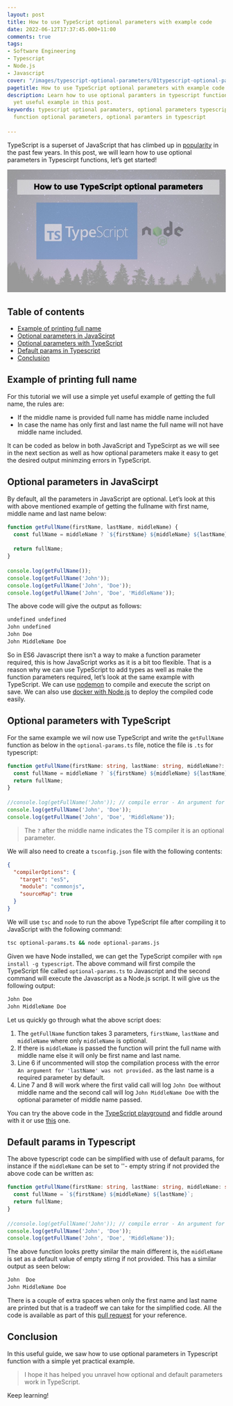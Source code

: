 ```yaml
---
layout: post
title: How to use TypeScript optional parameters with example code
date: 2022-06-12T17:37:45.000+11:00
comments: true
tags:
- Software Engineering
- Typescript
- Node.js
- Javascript
cover: "/images/typescript-optional-parameters/01typescript-optional-parameters.jpg"
pagetitle: How to use TypeScript optional parameters with example code
description: Learn how to use optional paramters in typescript function with a simple
  yet useful example in this post.
keywords: typescript optional paramaters, optional parameters typescript, typescirpt
  function optional parameters, optional paramters in typescript

---
```

TypeScript is a superset of JavaScript that has climbed up in [popularity](https://trends.google.com/trends/explore?date=today%205-y&q=%2Fm%2F0n50hxv) in the past few years. In this post, we will learn how to use optional parameters in Typescirpt functions, let’s get started!

<img class="center" loading="lazy" src="/images/typescript-optional-parameters/01typescript-optional-parameters.jpg" title="TypeScript optional parameters with example code" alt="TypeScript optional parameters with example code">

<!-- more -->

## Table of contents

* [Example of printing full name](#example-of-printing-full-name)
* [Optional parameters in JavaScirpt](#optional-parameters-in-javascirpt)
* [Optional parameters with TypeScript](#optional-parameters-with-typescript)
* [Default params in Typescript](#default-params-in-typescript)
* [Conclusion](#conclusion)

## Example of printing full name

For this tutorial we will use a simple yet useful example of getting the full name, the rules are:

* If the middle name is provided full name has middle name included
* In case the name has only first and last name the full name will not have middle name included.

It can be coded as below in both JavaScript and TypeScirpt as we will see in the next section as well as how optional parameters make it easy to get the desired output minimzing errors in TypeScript.

## Optional parameters in JavaScirpt

By default, all the parameters in JavaScript are optional. Let’s look at this with above mentioned example of getting the fullname with first name, middle name and last name below:

```js
function getFullName(firstName, lastName, middleName) {
  const fullName = middleName ? `${firstName} ${middleName} ${lastName}` : `${firstName} ${lastName}`;
  
  return fullName;
}

console.log(getFullName());
console.log(getFullName('John'));
console.log(getFullName('John', 'Doe'));
console.log(getFullName('John', 'Doe', 'MiddleName'));
```

The above code will give the output as follows:

```bash
undefined undefined
John undefined
John Doe
John MiddleName Doe
```

So in ES6 Javascript there isn’t a way to make a function parameter required, this is how JavaScript works as it is a bit too flexible. That is a reason why we can use TypeScript to add types as well as make the function parameters required, let’s look at the same example with TypeScript. We can use [nodemon](/blog/2021/02/nodemon/) to compile and execute the script on save. We can also use [docker with Node.js](​​/blog/2020/11/nodejs-with-docker/) to deploy the compiled code easily.

## Optional parameters with TypeScript

For the same example we wil now use TypeScript and write the `getFullName` function as below in the `optional-params.ts` file, notice the file is `.ts` for typescript:

```ts
function getFullName(firstName: string, lastName: string, middleName?: string) {
  const fullName = middleName ? `${firstName} ${middleName} ${lastName}` : `${firstName} ${lastName}`; 
  return fullName;
}

//console.log(getFullName('John')); // compile error - An argument for 'lastName' was not provided.
console.log(getFullName('John', 'Doe'));
console.log(getFullName('John', 'Doe', 'MiddleName'));
```

> The `?` after the middle name indicates the TS compiler it is an optional parameter.

We will also need to create a `tsconfig.json` file with the following contents:

```json
{
  "compilerOptions": {
    "target": "es5",
    "module": "commonjs",
    "sourceMap": true
  }
}
```

We will use `tsc` and `node` to run the above TypeScript file after compiling it to JavaScript with the following command:

```bash
tsc optional-params.ts && node optional-params.js
```

Given we have Node installed, we can get the TypeScript compiler with `npm install -g typescript`. The above command will first compile the TypeScript file called `optional-params.ts` to Javascript and the second command will execute the Javascript as a Node.js script. It will give us the following output:

```bash
John Doe
John MiddleName Doe
```
Let us quickly go through what the above script does:

1. The `getFullName` function takes 3 parameters, `firstName`, `lastName` and `middleName` where only `middleName` is optional.
1. If there is `middleName` is passed the function will print the full name with middle name else it will only be first name and last name.
1. Line 6 if uncommented will stop the compilation process with the error `An argument for 'lastName' was not provided.` as the last name is a required parameter by default.
1. Line 7 and 8 will work where the first valid call will log `John Doe` without middle name and the second call will log `John MiddleName Doe` with the optional parameter of middle name passed.

You can try the above code in the [TypeScript playground](https://www.typescriptlang.org/play) and fiddle around with it or use [this](https://www.typescriptlang.org/play?#code/GYVwdgxgLglg9mABAcwKZQGIgDbYHICGAtqgBTAwBOAzlISQFyK2UxjIA0i2Bt9qTFm06IiMACbjsqfgH5BUVuwCUiAN4AoRIggJaiULn6IAvKIlSZxVIlmIABgBI1FGnWsBfRM7GTp-L2cePk97RCYnFyoQkkC1YPdY+wBuRC1ESnQQSiRDfGtkjQ8NDQB6Ut0wajhpADpsOGRSNEwcfJJSAHIAKTgACzBO5WVU8p04IgAHGGlEVEpKOEpEAFpEAEEkAkpkEBIwKAMlxE6E-k7EAHdeRDA4Q8nFgDcJVHFajUrquoamlqwjNYur0Bp0uJ0ACJwVBDEafPQ1VD1RrNdAA9pkHr9QbgqEw8EAWQs-mssMKQA) one.

## Default params in Typescript

The above typescript code can be simplified with use of default params, for instance if the `middleName` can be set to  ''- empty string  if not provided the above code can be written as:

```ts
function getFullName(firstName: string, lastName: string, middleName: string = '') {
  const fullName = `${firstName} ${middleName} ${lastName}`; 
  return fullName;
}

//console.log(getFullName('John')); // compile error - An argument for 'lastName' was not provided.
console.log(getFullName('John', 'Doe'));
console.log(getFullName('John', 'Doe', 'MiddleName'));
```

The above function looks pretty similar the main different is, the `middleName` is set as a default value of empty stirng if not provided. This has a similar output as seen below:


```bash
John  Doe
John MiddleName Doe
```

There is a couple of extra spaces when only the first name and last name are printed but that is a tradeoff we can take for the simplified code. All the code is available as part of this [pull request](https://github.com/geshan/ts-optional-params/pull/1) for your reference.


## Conclusion

In this useful guide, we saw how to use optional parameters in Typescript function with a simple yet practical example. 

> I hope it has helped you unravel how optional and default parameters work in TypeScript. 

Keep learning!
